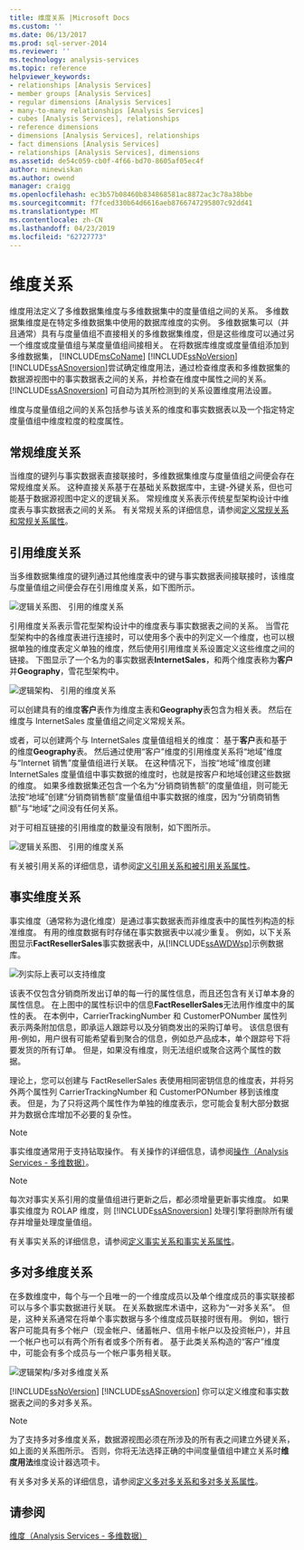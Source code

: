 ```yaml
---
title: 维度关系 |Microsoft Docs
ms.custom: ''
ms.date: 06/13/2017
ms.prod: sql-server-2014
ms.reviewer: ''
ms.technology: analysis-services
ms.topic: reference
helpviewer_keywords:
- relationships [Analysis Services]
- member groups [Analysis Services]
- regular dimensions [Analysis Services]
- many-to-many relationships [Analysis Services]
- cubes [Analysis Services], relationships
- reference dimensions
- dimensions [Analysis Services], relationships
- fact dimensions [Analysis Services]
- relationships [Analysis Services], dimensions
ms.assetid: de54c059-cb0f-4f66-bd70-8605af05ec4f
author: minewiskan
ms.author: owend
manager: craigg
ms.openlocfilehash: ec3b57b08460b834868581ac8872ac3c78a38bbe
ms.sourcegitcommit: f7fced330b64d6616aeb8766747295807c92dd41
ms.translationtype: MT
ms.contentlocale: zh-CN
ms.lasthandoff: 04/23/2019
ms.locfileid: "62727773"
---
```

# <a name="dimension-relationships"></a>维度关系
  维度用法定义了多维数据集维度与多维数据集中的度量值组之间的关系。 多维数据集维度是在特定多维数据集中使用的数据库维度的实例。 多维数据集可以（并且通常）具有与度量值组不直接相关的多维数据集维度，但是这些维度可以通过另一个维度或度量值组与某度量值组间接相关。 在将数据库维度或度量值组添加到多维数据集， [!INCLUDE[msCoName](../../includes/msconame-md.md)] [!INCLUDE[ssNoVersion](../../includes/ssnoversion-md.md)] [!INCLUDE[ssASnoversion](../../includes/ssasnoversion-md.md)]尝试确定维度用法，通过检查维度表和多维数据集的数据源视图中的事实数据表之间的关系，并检查在维度中属性之间的关系。 [!INCLUDE[ssASnoversion](../../includes/ssasnoversion-md.md)] 可自动为其所检测到的关系设置维度用法设置。  
  
 维度与度量值组之间的关系包括参与该关系的维度和事实数据表以及一个指定特定度量值组中维度粒度的粒度属性。  
  
## <a name="regular-dimension-relationships"></a>常规维度关系  
 当维度的键列与事实数据表直接联接时，多维数据集维度与度量值组之间便会存在常规维度关系。 这种直接关系基于在基础关系数据库中，主键-外键关系，但也可能基于数据源视图中定义的逻辑关系。 常规维度关系表示传统星型架构设计中维度表与事实数据表之间的关系。 有关常规关系的详细信息，请参阅[定义常规关系和常规关系属性](../multidimensional-models/define-a-regular-relationship-and-regular-relationship-properties.md)。  
  
## <a name="reference-dimension-relationships"></a>引用维度关系  
 当多维数据集维度的键列通过其他维度表中的键与事实数据表间接联接时，该维度与度量值组之间便会存在引用维度关系，如下图所示。  
  
 ![逻辑关系图、 引用的维度关系](../../../2014/analysis-services/dev-guide/media/as-refdimension1.gif "逻辑关系图、 引用的维度关系")  
  
 引用维度关系表示雪花型架构设计中的维度表与事实数据表之间的关系。 当雪花型架构中的各维度表进行连接时，可以使用多个表中的列定义一个维度，也可以根据单独的维度表定义单独的维度，然后使用引用维度关系设置定义这些维度之间的链接。 下图显示了一个名为的事实数据表**InternetSales**，和两个维度表称为**客户**并**Geography**，雪花型架构中。  
  
 ![逻辑架构、 引用的维度关系](../../../2014/analysis-services/dev-guide/media/as-refdim-schema1.gif "逻辑架构、 引用的维度关系")  
  
 可以创建具有的维度**客户**表作为维度主表和**Geography**表包含为相关表。 然后在维度与 InternetSales 度量值组之间定义常规关系。  
  
 或者，可以创建两个与 InternetSales 度量值组相关的维度： 基于**客户**表和基于的维度**Geography**表。 然后通过使用“客户”维度的引用维度关系将“地域”维度与“Internet 销售”度量值组进行关联。 在这种情况下，当按“地域”维度创建 InternetSales 度量值组中事实数据的维度时，也就是按客户和地域创建这些数据的维度。 如果多维数据集还包含一个名为“分销商销售额”的度量值组，则可能无法按“地域”创建“分销商销售额”度量值组中事实数据的维度，因为“分销商销售额”与“地域”之间没有任何关系。  
  
 对于可相互链接的引用维度的数量没有限制，如下图所示。  
  
 ![逻辑关系图、 引用的维度关系](../../../2014/analysis-services/dev-guide/media/as-refdimension2.gif "逻辑关系图、 引用的维度关系")  
  
 有关被引用关系的详细信息，请参阅[定义引用关系和被引用关系属性](../multidimensional-models/define-a-referenced-relationship-and-referenced-relationship-properties.md)。  
  
## <a name="fact-dimension-relationships"></a>事实维度关系  
 事实维度（通常称为退化维度）是通过事实数据表而非维度表中的属性列构造的标准维度。 有用的维度数据有时存储在事实数据表中以减少重复。 例如，以下关系图显示**FactResellerSales**事实数据表中，从[!INCLUDE[ssAWDWsp](../../includes/ssawdwsp-md.md)]示例数据库。  
  
 ![列实际上表可以支持维度](../../../2014/analysis-services/dev-guide/media/as-factdim.gif "列实际上表可以支持维度")  
  
 该表不仅包含分销商所发出订单的每一行的属性信息，而且还包含有关订单本身的属性信息。 在上图中的属性标识中的信息**FactResellerSales**无法用作维度中的属性的表。 在本例中，CarrierTrackingNumber 和 CustomerPONumber 属性列表示两条附加信息，即承运人跟踪号以及分销商发出的采购订单号。 该信息很有用-例如，用户很有可能希望看到聚合的信息，例如总产品成本，单个跟踪号下将要发货的所有订单。 但是，如果没有维度，则无法组织或聚合这两个属性的数据。  
  
 理论上，您可以创建与 FactResellerSales 表使用相同密钥信息的维度表，并将另外两个属性列 CarrierTrackingNumber 和 CustomerPONumber 移到该维度表。 但是，为了只将这两个属性作为单独的维度表示，您可能会复制大部分数据并为数据仓库增加不必要的复杂性。  
  
> [!NOTE]  
>  事实维度通常用于支持钻取操作。 有关操作的详细信息，请参阅[操作（Analysis Services - 多维数据）](../multidimensional-models/actions-analysis-services-multidimensional-data.md)。  
  
> [!NOTE]  
>  每次对事实关系引用的度量值组进行更新之后，都必须增量更新事实维度。 如果事实维度为 ROLAP 维度，则 [!INCLUDE[ssASnoversion](../../includes/ssasnoversion-md.md)] 处理引擎将删除所有缓存并增量处理度量值组。  
  
 有关事实关系的详细信息，请参阅[定义事实关系和事实关系属性](../multidimensional-models/define-a-fact-relationship-and-fact-relationship-properties.md)。  
  
## <a name="many-to-many-dimension-relationships"></a>多对多维度关系  
 在多数维度中，每个与一个且唯一的一个维度成员以及单个维度成员的事实联接都可以与多个事实数据进行关联。 在关系数据库术语中，这称为“一对多关系”。 但是，这种关系通常在将单个事实数据与多个维度成员联接时很有用。 例如，银行客户可能具有多个帐户（现金帐户、储蓄帐户、信用卡帐户以及投资帐户），并且一个帐户也可以有两个所有者或多个所有者。 基于此类关系构造的“客户”维度中，可能会有多个成员与一个帐户事务相关联。  
  
 ![逻辑架构/多对多维度关系](../../../2014/analysis-services/dev-guide/media/as-many-dimension1.gif "逻辑架构/多对多维度关系")  
  
 [!INCLUDE[ssNoVersion](../../includes/ssnoversion-md.md)] [!INCLUDE[ssASnoversion](../../includes/ssasnoversion-md.md)] 你可以定义维度和事实数据表之间的多对多关系。  
  
> [!NOTE]  
>  为了支持多对多维度关系，数据源视图必须在所涉及的所有表之间建立外键关系，如上面的关系图所示。 否则，你将无法选择正确的中间度量值组中建立关系时**维度用法**维度设计器选项卡。  
  
 有关多对多关系的详细信息，请参阅[定义多对多关系和多对多关系属性](../multidimensional-models/define-a-many-to-many-relationship-and-many-to-many-relationship-properties.md)。  
  
## <a name="see-also"></a>请参阅  
 [维度（Analysis Services - 多维数据）](../multidimensional-models-olap-logical-dimension-objects/dimensions-analysis-services-multidimensional-data.md)  
  
  
